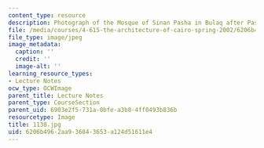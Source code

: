 ```yaml
---
content_type: resource
description: Photograph of the Mosque of Sinan Pasha in Bulaq after Pascal Coste.
file: /media/courses/4-615-the-architecture-of-cairo-spring-2002/6206b4962aa936843653a124d51611e4_1138.jpg
file_type: image/jpeg
image_metadata:
  caption: ''
  credit: ''
  image-alt: ''
learning_resource_types:
- Lecture Notes
ocw_type: OCWImage
parent_title: Lecture Notes
parent_type: CourseSection
parent_uid: 6903e2f5-731a-0bfe-a3b8-4ff0493b836b
resourcetype: Image
title: 1138.jpg
uid: 6206b496-2aa9-3684-3653-a124d51611e4
---
```

